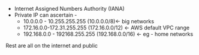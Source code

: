 - Internet Assigned Numbers Authority (IANA)
- Private IP can ascertain - 
	- 10.0.0.0 - 10.255.255.255 (10.0.0.0/8)<- big networks 
	- 172.16.0.0-172.31.255.255 (172.16.0.0/12) <- AWS default VPC range 
	- 192.168.0.0 - 192168.255.255 (192.168.0.0/16) <- eg - home networks

Rest are all on the internet and public